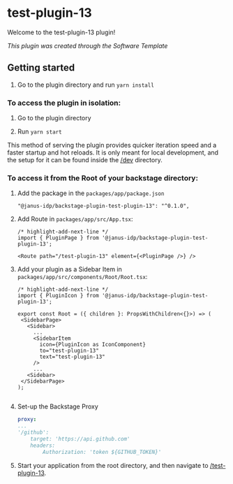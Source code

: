 # test-plugin-13

Welcome to the test-plugin-13 plugin!

_This plugin was created through the Software Template_

## Getting started

1. Go to the plugin directory and run `yarn install`


### To access the plugin in isolation:

1. Go to the plugin directory

2. Run `yarn start`

This method of serving the plugin provides quicker iteration speed and a faster startup and hot reloads.
It is only meant for local development, and the setup for it can be found inside the [/dev](./dev) directory.


### To access it from the Root of your backstage directory:


1. Add the package in the `packages/app/package.json`

    ```
    "@janus-idp/backstage-plugin-test-plugin-13": "^0.1.0",
    ```


2. Add Route in `packages/app/src/App.tsx`:

   ```tsx title="packages/app/src/App.tsx"
   /* highlight-add-next-line */
   import { PluginPage } from '@janus-idp/backstage-plugin-test-plugin-13';

   <Route path="/test-plugin-13" element={<PluginPage />} />
   ```

3. Add your plugin as a Sidebar Item in `packages/app/src/components/Root/Root.tsx`:

   ```tsx title="packages/app/src/components/Root/Root.tsx"
   /* highlight-add-next-line */
   import { PluginIcon } from '@janus-idp/backstage-plugin-test-plugin-13';

   export const Root = ({ children }: PropsWithChildren<{}>) => (
    <SidebarPage>
      <Sidebar>
        ...
        <SidebarItem
          icon={PluginIcon as IconComponent}
          to="test-plugin-13"
          text="test-plugin-13"
        />
        ...
      <Sidebar>
    </SidebarPage>
   );


4. Set-up the Backstage Proxy

    ```yaml title="app-config.yaml"
    proxy:
    ...
    '/github':
        target: 'https://api.github.com'
        headers:
            Authorization: 'token ${GITHUB_TOKEN}' 
    ```

5. Start your application from the root directory, and then navigate to [/test-plugin-13](http://localhost:3000/test-plugin-13).


